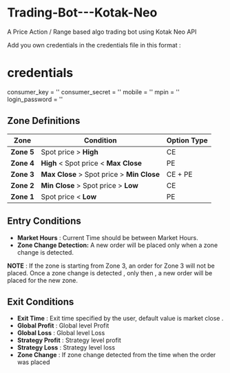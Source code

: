# Trading-Bot---Kotak-Neo
A Price Action / Range based algo trading bot using Kotak Neo API 



Add you own credentials in the credentials file in this format :

# credentials
consumer_key = ''
consumer_secret = ''
mobile = ''
mpin = ''
login_password = ''


## Zone Definitions

| **Zone**   | **Condition**                              | **Option Type** |
| ---------- | ------------------------------------------ | --------------- |
| **Zone 5** | Spot price > **High**                      | CE              |
| **Zone 4** | **High** < Spot price < **Max Close**      | PE              |
| **Zone 3** | **Max Close** > Spot price > **Min Close** | CE + PE         |
| **Zone 2** | **Min Close** > Spot price > **Low**       | CE              |
| **Zone 1** | Spot price < **Low**                       | PE              |

## Entry Conditions

- **Market Hours** : Current Time should be between Market Hours.
- **Zone Change Detection:** A new order will be placed only when a zone change is detected.

**NOTE** : If the zone is starting from Zone 3, an order for Zone 3 will not be placed. Once a zone change is detected , only then ,  a new order will be placed for the new zone.

## Exit Conditions

- **Exit Time** : Exit time specified by the user, default value is market close .
- **Global Profit** : Global level Profit
- **Global Loss** : Global level Loss
- **Strategy Profit** : Strategy level profit
- **Strategy Loss** : Strategy level loss
- **Zone Change** : If zone change detected from the time when the order was placed 
